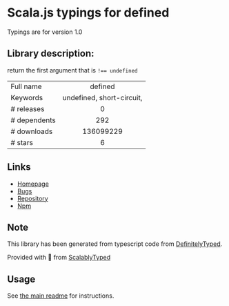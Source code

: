 
# Scala.js typings for defined

Typings are for version 1.0

## Library description:
return the first argument that is `!== undefined`

|                    |                 |
| ------------------ | :-------------: |
| Full name          | defined |
| Keywords           | undefined, short-circuit, ||, or, //, defined-or |
| # releases         | 0 |
| # dependents       | 292 |
| # downloads        | 136099229 |
| # stars            | 6 |

## Links
- [Homepage](https://github.com/substack/defined)
- [Bugs](https://github.com/substack/defined/issues)
- [Repository](https://github.com/substack/defined)
- [Npm](https://www.npmjs.com/package/defined)
    


## Note
This library has been generated from typescript code from [DefinitelyTyped](https://definitelytyped.org).

Provided with :purple_heart: from [ScalablyTyped](https://github.com/oyvindberg/ScalablyTyped)

## Usage
See [the main readme](../../readme.md) for instructions.


